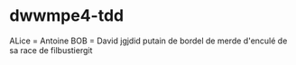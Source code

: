 # dwwmpe4-tdd
ALice = Antoine BOB = David
jgjdid
putain de bordel de merde d'enculé de sa race de filbustiergit 